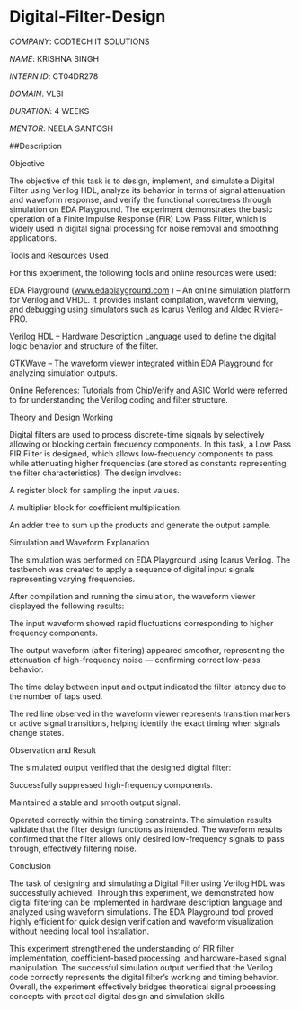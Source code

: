 # Digital-Filter-Design

*COMPANY*: CODTECH IT SOLUTIONS  

*NAME*: KRISHNA SINGH 

*INTERN ID*: CT04DR278  

*DOMAIN*: VLSI 

*DURATION*: 4 WEEKS  

*MENTOR*: NEELA SANTOSH

##Description 

Objective

The objective of this task is to design, implement, and simulate a Digital Filter using Verilog HDL, analyze its behavior in terms of signal attenuation and waveform response, and verify the functional correctness through simulation on EDA Playground. The experiment demonstrates the basic operation of a Finite Impulse Response (FIR) Low Pass Filter, which is widely used in digital signal processing for noise removal and smoothing applications.

Tools and Resources Used

For this experiment, the following tools and online resources were used:

EDA Playground (www.edaplayground.com
) – An online simulation platform for Verilog and VHDL. It provides instant compilation, waveform viewing, and debugging using simulators such as Icarus Verilog and Aldec Riviera-PRO.

Verilog HDL – Hardware Description Language used to define the digital logic behavior and structure of the filter.

GTKWave – The waveform viewer integrated within EDA Playground for analyzing simulation outputs.

Online References: Tutorials from ChipVerify and ASIC World were referred to for understanding the Verilog coding and filter structure.

Theory and Design Working

Digital filters are used to process discrete-time signals by selectively allowing or blocking certain frequency components. In this task, a Low Pass FIR Filter is designed, which allows low-frequency components to pass while attenuating higher frequencies.(are stored as constants representing the filter characteristics).
The design involves:

A register block for sampling the input values.

A multiplier block for coefficient multiplication.

An adder tree to sum up the products and generate the output sample.

Simulation and Waveform Explanation

The simulation was performed on EDA Playground using Icarus Verilog. The testbench was created to apply a sequence of digital input signals representing varying frequencies.

After compilation and running the simulation, the waveform viewer displayed the following results:

The input waveform showed rapid fluctuations corresponding to higher frequency components.

The output waveform (after filtering) appeared smoother, representing the attenuation of high-frequency noise — confirming correct low-pass behavior.

The time delay between input and output indicated the filter latency due to the number of taps used.

The red line observed in the waveform viewer represents transition markers or active signal transitions, helping identify the exact timing when signals change states.

Observation and Result

The simulated output verified that the designed digital filter:

Successfully suppressed high-frequency components.

Maintained a stable and smooth output signal.

Operated correctly within the timing constraints.
The simulation results validate that the filter design functions as intended. The waveform results confirmed that the filter allows only desired low-frequency signals to pass through, effectively filtering noise.

Conclusion

The task of designing and simulating a Digital Filter using Verilog HDL was successfully achieved. Through this experiment, we demonstrated how digital filtering can be implemented in hardware description language and analyzed using waveform simulations. The EDA Playground tool proved highly efficient for quick design verification and waveform visualization without needing local tool installation.

This experiment strengthened the understanding of FIR filter implementation, coefficient-based processing, and hardware-based signal manipulation. The successful simulation output verified that the Verilog code correctly represents the digital filter’s working and timing behavior. Overall, the experiment effectively bridges theoretical signal processing concepts with practical digital design and simulation skills

